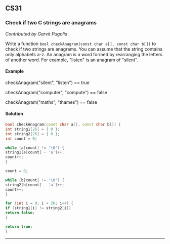 
## CS31

### Check if two C strings are anagrams

*Contributed by Garvit Pugalia*.

Write a function `bool checkAnagram(const char a[], const char b[])` to check if two strings are anagrams. You can assume that the string contains only alphabets a-z. An anagram is a word formed by rearranging the letters of another word. For example, "listen" is an anagram of "silent".

#### Example

checkAnagram("silent", "listen") == true

checkAnagram("computer", "compute") == false

checkAnagram("maths", "thames") == false

#### Solution

```cpp
bool checkAnagram(const char a[], const char b[]) {
int string1[26] = { 0 };
int string2[26] = { 0 };
int count = 0;

while (a[count] != '\0') {
string1[a[count] - 'a']++;
count++;
}

count = 0;

while (b[count] != '\0') {
string2[b[count] - 'a']++;
count++;
}

for (int i = 0; i < 26; i++) {
if (string1[i] != string2[i])
return false;
}

return true;
}
```

---
